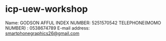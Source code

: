 # icp-uew-workshop
Name: GODSON AFFUL
INDEX NUMBER: 5251570542
TELEPHONE(MOMO NUMBER) : 0538674789
E-mail address: smartphonegraphics26@gmail.com
